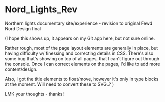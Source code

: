 # Nord_Lights_Rev
Northern lights documentary site/experience - revision to original Fewd Nord Design final

(I hope this shows up, it appears on my Git app here, but not sure online.

Rather rough, most of the page layout elements are generally in place, but having difficulty w/ finessing and correcting details in CSS. There's also some bug that's showing on top of all pages, that I can't figure out through the console. Once I can correct elements on the pages, I'd like to add more content/design.

Also, I got the title elements to float/move, however it's only in type blocks at the moment. Will need to convert these to SVG..? )

LMK your thoughts - thanks!
